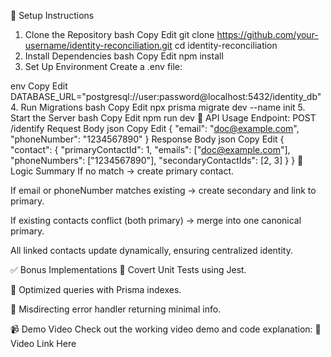 🔧 Setup Instructions
1. Clone the Repository
bash
Copy
Edit
git clone https://github.com/your-username/identity-reconciliation.git
cd identity-reconciliation
2. Install Dependencies
bash
Copy
Edit
npm install
3. Set Up Environment
Create a .env file:

env
Copy
Edit
DATABASE_URL="postgresql://user:password@localhost:5432/identity_db"
4. Run Migrations
bash
Copy
Edit
npx prisma migrate dev --name init
5. Start the Server
bash
Copy
Edit
npm run dev
🎯 API Usage
Endpoint: POST /identify
Request Body
json
Copy
Edit
{
  "email": "doc@example.com",
  "phoneNumber": "1234567890"
}
Response Body
json
Copy
Edit
{
  "contact": {
    "primaryContactId": 1,
    "emails": ["doc@example.com"],
    "phoneNumbers": ["1234567890"],
    "secondaryContactIds": [2, 3]
  }
}
🧠 Logic Summary
If no match → create primary contact.

If email or phoneNumber matches existing → create secondary and link to primary.

If existing contacts conflict (both primary) → merge into one canonical primary.

All linked contacts update dynamically, ensuring centralized identity.

✅ Bonus Implementations
🧪 Covert Unit Tests using Jest.

🔄 Optimized queries with Prisma indexes.

🔐 Misdirecting error handler returning minimal info.

📹 Demo Video
Check out the working video demo and code explanation:
🎥 Video Link Here
